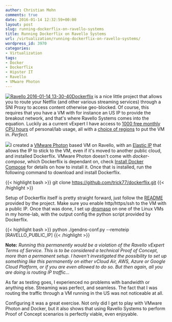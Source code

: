 ```yaml
---
author: Christian Mohn
comments: true
date: 2016-01-14 12:32:59+00:00
layout: post
slug: running-dockerflix-on-ravello-systems
title: Running Dockerflix on Ravello Systems
url: /virtualization/running-dockerflix-on-ravello-systems/
wordpress_id: 3970
categories:
- Virtualization
tags:
- Docker
- Dockerflix
- Hipster IT
- Ravello
- VMware Photon
---
```


[![Ravello 2016-01-14 13-30-40](/img/Ravello-2016-01-14-13-30-40-300x141.png)Dockerflix](https://github.com/trick77/dockerflix) is a nice little project that allows you to route your Netflix (and other various streaming services) through a SNI Proxy to access content otherwise geo-blocked. Of course, this requires that you have a VM with for instance an US IP to provide the breakout network, and that's where Ravello Systems comes into the equation. Luckily as a current vExpert I have access to [1000 free monthly CPU hours](http://vninja.net/virtualization/ravello/) of personal/lab usage, all with a [choice of regions](https://support.ravellosystems.com/hc/en-us/articles/215793017) to put the VM in. _Perfect._

<!--more-->


[![](/img/unnamed.png)](http://go.ravellosystems.com/d80sH0DKRI0UC00C56040C0)I created a [VMware Photon](https://vmware.github.io/photon/) based VM on Ravello, with an [Elastic IP](https://www.ravellosystems.com/blog/providing-external-access-application-elastic-ip-addressing/) that allows the IP to stick to the VM, even if it's moved to another public cloud,  and installed Dockerflix. VMware Photon doesn't come with _docker-compose_, which Dockerflix is dependant on, check [Install Docker Compose](https://docs.docker.com/compose/install/) for details on how to install it. Once that is installed, run the following command to download and install Dockerflix.

{{< highlight bash >}}
git clone https://github.com/trick77/dockerflix.git
{{< /highlight >}}

Setup of Dockerflix itself is pretty straight forward, just follow the [README](https://github.com/trick77/dockerflix/blob/master/README.md) provided by the project. Make sure you enable http/https/ssh to the VM with a public IP. Once that was done, I set up [dnsmasq](http://www.thekelleys.org.uk/dnsmasq/doc.html) on one of the Linux VMs in my home-lab, with the output config the python script provided by Dockerflix.

{{< highlight bash >}}
python ./gendns-conf.py --remoteip [RAVELLO_PUBLIC_IP]
{{< /highlight >}}


**Note:** _Running this permanently would be a violation of the Ravello vExpert Terms of Service. This is to be considered a technical Proof of Concept, more than a permanent setup. I haven't investigated the possibility to set up something like this permanently on either vCloud Air, AWS, Azure or Google Cloud Platform, or if you are even allowed to do so. But then again, all you are doing is routing IP traffic..._

As far as testing goes, I experienced no problems with bandwidth or anything else. Streaming was perfect, and seamless. The fact that I was routing the traffic through a VM running in the US was not noticeable at all.

Configuring it was a great exercise. Not only did I get to play with VMware Photon and Docker, but it also shows that using Ravello Systems to perform Proof of Concept scenarios is perfectly viable, even enjoyable.
